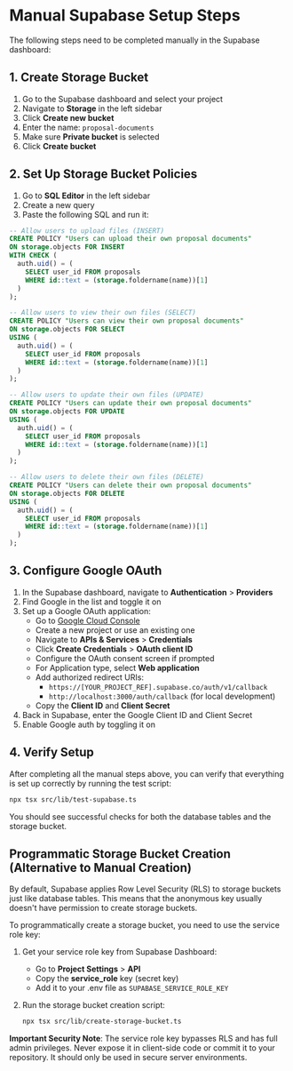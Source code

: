 # Manual Supabase Setup Steps

The following steps need to be completed manually in the Supabase dashboard:

## 1. Create Storage Bucket

1. Go to the Supabase dashboard and select your project
2. Navigate to **Storage** in the left sidebar
3. Click **Create new bucket**
4. Enter the name: `proposal-documents`
5. Make sure **Private bucket** is selected
6. Click **Create bucket**

## 2. Set Up Storage Bucket Policies

1. Go to **SQL Editor** in the left sidebar
2. Create a new query
3. Paste the following SQL and run it:

```sql
-- Allow users to upload files (INSERT)
CREATE POLICY "Users can upload their own proposal documents"
ON storage.objects FOR INSERT
WITH CHECK (
  auth.uid() = (
    SELECT user_id FROM proposals
    WHERE id::text = (storage.foldername(name))[1]
  )
);

-- Allow users to view their own files (SELECT)
CREATE POLICY "Users can view their own proposal documents"
ON storage.objects FOR SELECT
USING (
  auth.uid() = (
    SELECT user_id FROM proposals
    WHERE id::text = (storage.foldername(name))[1]
  )
);

-- Allow users to update their own files (UPDATE)
CREATE POLICY "Users can update their own proposal documents"
ON storage.objects FOR UPDATE
USING (
  auth.uid() = (
    SELECT user_id FROM proposals
    WHERE id::text = (storage.foldername(name))[1]
  )
);

-- Allow users to delete their own files (DELETE)
CREATE POLICY "Users can delete their own proposal documents"
ON storage.objects FOR DELETE
USING (
  auth.uid() = (
    SELECT user_id FROM proposals
    WHERE id::text = (storage.foldername(name))[1]
  )
);
```

## 3. Configure Google OAuth

1. In the Supabase dashboard, navigate to **Authentication** > **Providers**
2. Find Google in the list and toggle it on
3. Set up a Google OAuth application:
   - Go to [Google Cloud Console](https://console.cloud.google.com/)
   - Create a new project or use an existing one
   - Navigate to **APIs & Services** > **Credentials**
   - Click **Create Credentials** > **OAuth client ID**
   - Configure the OAuth consent screen if prompted
   - For Application type, select **Web application**
   - Add authorized redirect URIs:
     - `https://[YOUR_PROJECT_REF].supabase.co/auth/v1/callback`
     - `http://localhost:3000/auth/callback` (for local development)
   - Copy the **Client ID** and **Client Secret**
4. Back in Supabase, enter the Google Client ID and Client Secret
5. Enable Google auth by toggling it on

## 4. Verify Setup

After completing all the manual steps above, you can verify that everything is set up correctly by running the test script:

```sh
npx tsx src/lib/test-supabase.ts
```

You should see successful checks for both the database tables and the storage bucket.

## Programmatic Storage Bucket Creation (Alternative to Manual Creation)

By default, Supabase applies Row Level Security (RLS) to storage buckets just like database tables. This means that the anonymous key usually doesn't have permission to create storage buckets.

To programmatically create a storage bucket, you need to use the service role key:

1. Get your service role key from Supabase Dashboard:

   - Go to **Project Settings** > **API**
   - Copy the **service_role** key (secret key)
   - Add it to your .env file as `SUPABASE_SERVICE_ROLE_KEY`

2. Run the storage bucket creation script:
   ```sh
   npx tsx src/lib/create-storage-bucket.ts
   ```

**Important Security Note**: The service role key bypasses RLS and has full admin privileges. Never expose it in client-side code or commit it to your repository. It should only be used in secure server environments.
